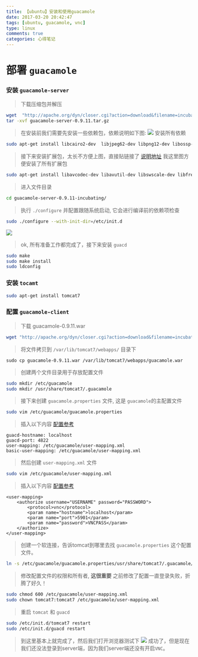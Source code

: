 ```yaml
---
title: 【ubuntu】安装和使用guacamole
date: 2017-03-20 20:42:47
tags: [ubuntu, guacamole, vnc]
type: linux
comments: true
categories: 心得笔记
---
```

# 部署 `guacamole`

### 安装 `guacamole-server`
> 下载压缩包并解压
```bash
wget  "http://apache.org/dyn/closer.cgi?action=download&filename=incubator/guacamole/0.9.11-incubating/source/guacamole-server-0.9.11-incubating.tar.gz" -O guacamole-server-0.9.11.tar.gz
tar -xvf guacamole-server-0.9.11.tar.gz
```

> 在安装前我们需要先安装一些依赖包，依赖说明如下图:
![](http://i1.piimg.com/567571/841734f942541125.png)
> 安装所有依赖
```bash
sudo apt-get install libcairo2-dev  libjpeg62-dev libpng12-dev libossp-uuid-dev -y
```

> 接下来安装扩展包，太长不方便上图，直接贴链接了 [说明地址](http://guacamole.incubator.apache.org/doc/0.9.11-incubating/gug/installing-guacamole.html)
> 我这里图方便安装了所有扩展包
```bash
sudo apt-get install libavcodec-dev libavutil-dev libswscale-dev libfreerdp-dev libpango1.0-dev libssh2-1-dev libtelnet-dev libvncserver-dev libpulse-dev libssl-dev libvorbis-dev libwebp-dev -y
```
> 进入文件目录
```bash
cd guacamole-server-0.9.11-incubating/
```
> 执行 `./configure` 并配置跟随系统启动, 它会进行编译前的依赖项检查 
```bash
sudo ./configure --with-init-dir=/etc/init.d
```
![](http://i1.piimg.com/567571/126e6fc73ca977f3.png)

> ok, 所有准备工作都完成了，接下来安装 `guacd`
```bash
sudo make
sudo make install
sudo ldconfig
```

### 安装 `tocamt`

```bash
sudo apt-get install tomcat7
```

### 配置 `guacamole-client`

> 下载 guacamole-0.9.11.war
```bash
wget "http://apache.org/dyn/closer.cgi?action=download&filename=incubator/guacamole/0.9.11-incubating/binary/guacamole-0.9.11-incubating.war" -O guacamole-0.9.11.war
```
> 将文件拷贝到 `/var/lib/tomcat7/webapps/` 目录下
```
sudo cp guacamole-0.9.11.war /var/lib/tomcat7/webapps/guacamole.war
```
> 创建两个文件目录用于存放配置文件
```bash
sudo mkdir /etc/guacamole
sudo mkdir /usr/share/tomcat7/.guacamole
```
> 接下来创建 `guacamole.properties` 文件, 这是 `guacamole`的主配置文件
```bash
sudo vim /etc/guacamole/guacamole.properties
```
> 插入以下内容 [配置参考](https://guacamole.incubator.apache.org/doc/gug/configuring-guacamole.html#initial-setup)
```vim
guacd-hostname: localhost
guacd-port: 4822
user-mapping: /etc/guacamole/user-mapping.xml
basic-user-mapping: /etc/guacamole/user-mapping.xml
```
> 然后创建 `user-mapping.xml` 文件
```bash
sudo vim /etc/guacamole/user-mapping.xml
```
> 插入以下内容 [配置参考](https://guacamole.incubator.apache.org/doc/gug/configuring-guacamole.html#user-mapping)
```vim
<user-mapping>
    <authorize username="USERNAME" password="PASSWORD">
        <protocol>vnc</protocol>
        <param name="hostname">localhost</param>
        <param name="port">5901</param>
        <param name="password">VNCPASS</param>
    </authorize>
</user-mapping>
```
> 创建一个软连接，告诉tomcat到哪里去找 `guacamole.properties` 这个配置文件。
```bash
ln -s /etc/guacamole/guacamole.properties/usr/share/tomcat7/.guacamole/
```
> 修改配置文件的权限和所有者, **这很重要** 之前修改了配置一直登录失败，折腾了好久！
```bash
sudo chmod 600 /etc/guacamole/user-mapping.xml
sudo chown tomcat7:tomcat7 /etc/guacamole/user-mapping.xml
```

> 重启 `tomcat` 和 `guacd`
```bash
sudo /etc/init.d/tomcat7 restart
sudo /etc/init.d/guacd restart
```
> 到这里基本上就完成了，然后我们打开浏览器测试下
![](http://p1.bpimg.com/519918/7da6991745c7bafb.png)
成功了，但是现在我们还没法登录到server端，因为我们server端还没有开启`VNC`。